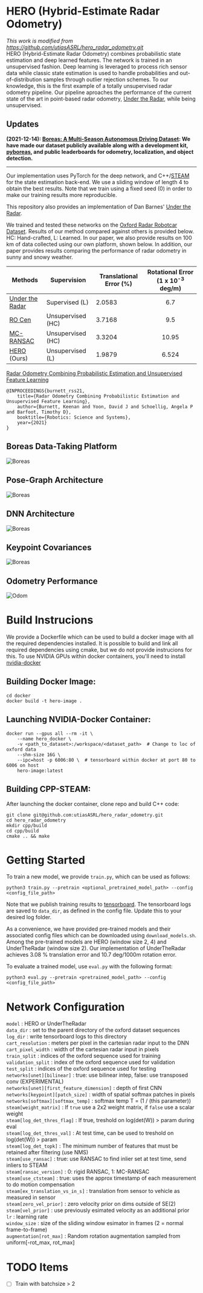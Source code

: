 # HERO (Hybrid-Estimate Radar Odometry)

*This work is modified from https://github.com/utiasASRL/hero_radar_odometry.git*  
HERO (Hybrid-Estimate Radar Odometry) combines probabilistic state estimation and deep learned features. The network is trained in an unsupervised fashion. Deep learning is leveraged to process rich sensor data while classic state estimation is used to handle probabilities and out-of-distribution samples through outlier rejection schemes. To our knowledge, this is the first example of a totally unsupervised radar odometry pipeline. Our pipeline aproaches the performance of the current state of the art in point-based radar odometry, [Under the Radar](https://arxiv.org/abs/2001.10789), while being unsupervised.

## Updates

**(2021-12-14): [Boreas: A Multi-Season Autonomous Driving Dataset](https://boreas.utias.utoronto.ca): We have made our dataset publicly available along with a development kit, [pyboreas](https://github.com/utiasASRL/pyboreas), and public leaderboards for odometry, localization, and object detection.**

---

Our implementation uses PyTorch for the deep network, and C++/[STEAM](https://github.com/utiasASRL/steam) for the state estimation back-end. We use a sliding window of length 4 to obtain the best results. Note that we train using a fixed seed (0) in order to make our training results more reproducible.

This repository also provides an implementation of Dan Barnes' [Under the Radar](https://arxiv.org/abs/2001.10789).

We trained and tested these networks on the [Oxford Radar Robotcar Dataset](https://oxford-robotics-institute.github.io/radar-robotcar-dataset/). Results of our method compared against others is provided below. HC: Hand-crafted, L: Learned. In our paper, we also provide results on 100 km of data collected using our own platform, shown below. In addition, our paper provides results comparing the performance of radar odometry in sunny and snowy weather.

| Methods         | Supervision       | Translational Error (%) | Rotational Error (1 x 10<sup>-3</sup> deg/m) |
|-----------------|-------------------|-------------------------|:--------------------------------------------:|
| [Under the Radar](https://arxiv.org/abs/2001.10789) | Supervised (L)    | 2.0583                  | 6.7                                          |
| [RO Cen](https://www.robots.ox.ac.uk/~mobile/Papers/2018ICRA_cen.pdf)          | Unsupervised (HC) | 3.7168                  | 9.5                                          |
| [MC-RANSAC](https://arxiv.org/abs/2011.03512)       | Unsupervised (HC) | 3.3204                  | 10.95                                        |
| [HERO](https://arxiv.org/abs/2105.14152) (Ours)     | Unsupervised (L)  | 1.9879                  | 6.524                                        |

[Radar Odometry Combining Probabilistic Estimation and Unsupervised Feature Learning](https://arxiv.org/pdf/2105.14152.pdf) 

```
@INPROCEEDINGS{burnett_rss21,
    title={Radar Odometry Combining Probabilistic Estimation and Unsupervised Feature Learning},
    author={Burnett, Keenan and Yoon, David J and Schoellig, Angela P and Barfoot, Timothy D},
    booktitle={Robotics: Science and Systems},
    year={2021}
}
```

## Boreas Data-Taking Platform
![Boreas](figs/boreas.jpg "Boreas")

## Pose-Graph Architecture
![Boreas](figs/arch.jpg "Architecture")

## DNN Architecture
![Boreas](figs/dnn.jpg "DNN")

## Keypoint Covariances
![Boreas](figs/cov.jpg "Covariances")

## Odometry Performance
![Odom](figs/odom.jpg "Odom")

# Build Instrucions
We provide a Dockerfile which can be used to build a docker image with all the required dependencies installed. It is possible to build and link all required dependencies using cmake, but we do not provide instrucions for this. To use NVIDIA GPUs within docker containers, you'll need to install [nvidia-docker](https://github.com/NVIDIA/nvidia-docker)

## Building Docker Image:
```
cd docker
docker build -t hero-image .
```
## Launching NVIDIA-Docker Container:
```
docker run --gpus all --rm -it \
    --name hero_docker \
    -v <path_to_dataset>:/workspace/<dataset_path>  # Change to loc of oxford data
    --shm-size 16G \
    --ipc=host -p 6006:80 \  # tensorboard within docker at port 80 to 6006 on host
    hero-image:latest
```
## Building CPP-STEAM:
After launching the docker container, clone repo and build C++ code:
```
git clone git@github.com:utiasASRL/hero_radar_odometry.git
cd hero_radar_odometry
mkdir cpp/build
cd cpp/build
cmake .. && make
```

# Getting Started
To train a new model, we provide `train.py`, which can be used as follows:

```
python3 train.py --pretrain <optional_pretrained_model_path> --config <config_file_path>
```

Note that we publish training results to [tensorboard](https://pytorch.org/docs/stable/tensorboard.html).
The tensorboard logs are saved to `data_dir`, as defined in the config file. Update this to your desired log folder.

As a convenience, we have provided pre-trained models and their associated config files which can be downloaded using `download_models.sh`. Among the pre-trained models are HERO (window size 2, 4) and UnderTheRadar (window size 2). Our implementation of UnderTheRadar achieves 3.08 % translation error and 10.7 deg/1000m rotation error.

To evaluate a trained model, use `eval.py` with the following format:

```
python3 eval.py --pretrain <pretrained_model_path> --config <config_file_path>
```

# Network Configuration
`model` : HERO or UnderTheRadar \
`data_dir` : set to the parent directory of the oxford dataset sequences \
`log_dir` : write tensorboard logs to this directory \
`cart_resolution` : meters per pixel in the cartesian radar input to the DNN \
`cart_pixel_width` : width of the cartesian radar input in pixels \
`train_split` : indices of the oxford sequence used for training \
`validation_split` : index of the oxford sequence used for validation \
`test_split` : indices of the oxford sequence used for testing \
`networks[unet][bilinear]` : true: use bilinear intep, false: use transposed conv (EXPERIMENTAL) \
`networks[unet][first_feature_dimension]` : depth of first CNN \
`networks[keypoint][patch_size]` : width of spatial softmax patches in pixels \
`networks[softmax][softmax_temp]` : softmax temp T = (1 / (this parameter)) \
`steam[weight_matrix]` : If `true` use a 2x2 weight matrix, if `false` use a scalar weight \
`steam[log_det_thres_flag]` : If true, treshold on log(det(W)) > param during eval \
`steam[log_det_thres_val]` : At test time, can be used to treshold on log(det(W)) > param \
`steam[log_det_topk]` : The minimum number of features that must be retained after filtering (use NMS) \
`steam[use_ransac]` : true: use RANSAC to find inlier set at test time, send inliers to STEAM \
`steam[ransac_version]` : 0: rigid RANSAC, 1: MC-RANSAC \
`steam[use_ctsteam]` : true: uses the approx timestamp of each measurement to do motion compensation \
`steam[ex_translation_vs_in_s]` : translation from sensor to vehicle as measured in sensor \
`steam[zero_vel_prior]` : zero velocity prior on dims outside of SE(2) \
`steam[vel_prior]` : use previously esimated velocity as an additional prior \
`lr` : learning rate \
`window_size` : size of the sliding window esimator in frames (2 = normal frame-to-frame) \
`augmentation[rot_max]` : Random rotation augmentation sampled from uniform[-rot_max, rot_max]

# TODO Items

- [ ] Train with batchsize > 2
